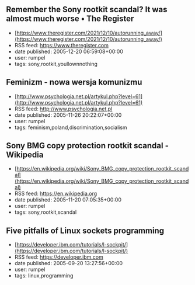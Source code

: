 ## Remember the Sony rootkit scandal? It was almost much worse • The Register
 - [https://www.theregister.com/2021/12/10/autorunning_away/](https://www.theregister.com/2021/12/10/autorunning_away/)
 - RSS feed: https://www.theregister.com
 - date published: 2005-12-20 06:59:08+00:00
 - user: rumpel
 - tags: sony,rootkit,youllownnothing


## Feminizm - nowa wersja komunizmu
 - [http://www.psychologia.net.pl/artykul.php?level=61](http://www.psychologia.net.pl/artykul.php?level=61)
 - RSS feed: http://www.psychologia.net.pl
 - date published: 2005-11-26 20:22:07+00:00
 - user: rumpel
 - tags: feminism,poland,discrimination,socialism


## Sony BMG copy protection rootkit scandal - Wikipedia
 - [https://en.wikipedia.org/wiki/Sony_BMG_copy_protection_rootkit_scandal](https://en.wikipedia.org/wiki/Sony_BMG_copy_protection_rootkit_scandal)
 - RSS feed: https://en.wikipedia.org
 - date published: 2005-11-20 07:05:35+00:00
 - user: rumpel
 - tags: sony,rootkit,scandal


## Five pitfalls of Linux sockets programming
 - [https://developer.ibm.com/tutorials/l-sockpit/](https://developer.ibm.com/tutorials/l-sockpit/)
 - RSS feed: https://developer.ibm.com
 - date published: 2005-09-20 13:27:56+00:00
 - user: rumpel
 - tags: linux,programming

